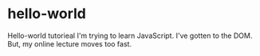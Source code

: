 # hello-world
Hello-world tutorieal
I'm trying to learn JavaScript.  I've gotten to the DOM.  But, my online lecture moves too fast. 
